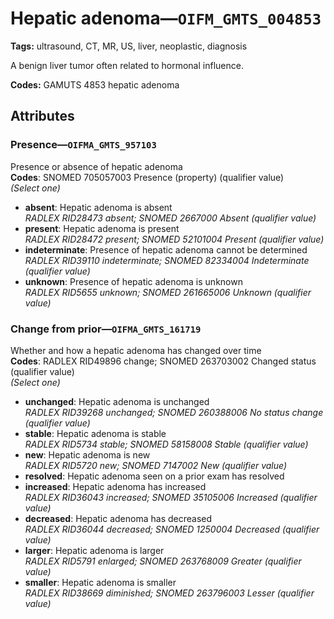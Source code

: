 # Hepatic adenoma—`OIFM_GMTS_004853`

**Tags:** ultrasound, CT, MR, US, liver, neoplastic, diagnosis

A benign liver tumor often related to hormonal influence.

**Codes:** GAMUTS 4853 hepatic adenoma

## Attributes

### Presence—`OIFMA_GMTS_957103`

Presence or absence of hepatic adenoma  
**Codes**: SNOMED 705057003 Presence (property) (qualifier value)  
*(Select one)*

- **absent**: Hepatic adenoma is absent  
_RADLEX RID28473 absent; SNOMED 2667000 Absent (qualifier value)_
- **present**: Hepatic adenoma is present  
_RADLEX RID28472 present; SNOMED 52101004 Present (qualifier value)_
- **indeterminate**: Presence of hepatic adenoma cannot be determined  
_RADLEX RID39110 indeterminate; SNOMED 82334004 Indeterminate (qualifier value)_
- **unknown**: Presence of hepatic adenoma is unknown  
_RADLEX RID5655 unknown; SNOMED 261665006 Unknown (qualifier value)_

### Change from prior—`OIFMA_GMTS_161719`

Whether and how a hepatic adenoma has changed over time  
**Codes**: RADLEX RID49896 change; SNOMED 263703002 Changed status (qualifier value)  
*(Select one)*

- **unchanged**: Hepatic adenoma is unchanged  
_RADLEX RID39268 unchanged; SNOMED 260388006 No status change (qualifier value)_
- **stable**: Hepatic adenoma is stable  
_RADLEX RID5734 stable; SNOMED 58158008 Stable (qualifier value)_
- **new**: Hepatic adenoma is new  
_RADLEX RID5720 new; SNOMED 7147002 New (qualifier value)_
- **resolved**: Hepatic adenoma seen on a prior exam has resolved  
- **increased**: Hepatic adenoma has increased  
_RADLEX RID36043 increased; SNOMED 35105006 Increased (qualifier value)_
- **decreased**: Hepatic adenoma has decreased  
_RADLEX RID36044 decreased; SNOMED 1250004 Decreased (qualifier value)_
- **larger**: Hepatic adenoma is larger  
_RADLEX RID5791 enlarged; SNOMED 263768009 Greater (qualifier value)_
- **smaller**: Hepatic adenoma is smaller  
_RADLEX RID38669 diminished; SNOMED 263796003 Lesser (qualifier value)_